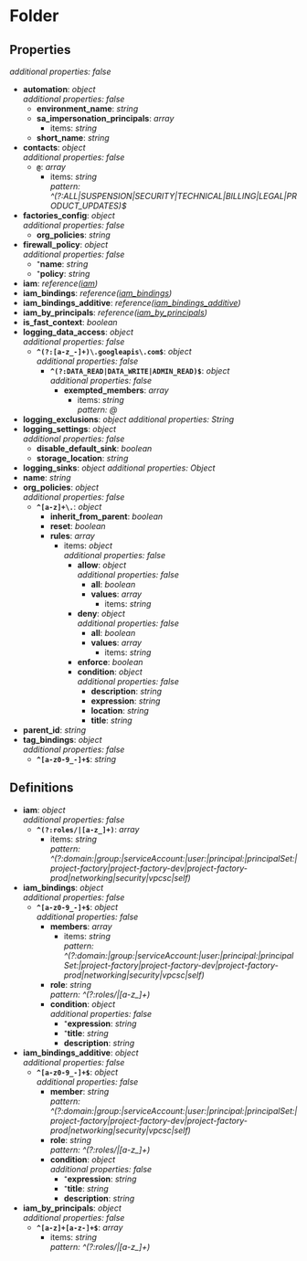 # Folder

<!-- markdownlint-disable MD036 -->

## Properties

*additional properties: false*

- **automation**: *object*
  <br>*additional properties: false*
  - **environment_name**: *string*
  - **sa_impersonation_principals**: *array*
    - items: *string*
  - **short_name**: *string*
- **contacts**: *object*
  <br>*additional properties: false*
  - **`@`**: *array*
    - items: *string*
      <br>*pattern: ^(?:ALL|SUSPENSION|SECURITY|TECHNICAL|BILLING|LEGAL|PRODUCT_UPDATES)$*
- **factories_config**: *object*
  <br>*additional properties: false*
  - **org_policies**: *string*
- **firewall_policy**: *object*
  <br>*additional properties: false*
  - ⁺**name**: *string*
  - ⁺**policy**: *string*
- **iam**: *reference([iam](#refs-iam))*
- **iam_bindings**: *reference([iam_bindings](#refs-iam_bindings))*
- **iam_bindings_additive**: *reference([iam_bindings_additive](#refs-iam_bindings_additive))*
- **iam_by_principals**: *reference([iam_by_principals](#refs-iam_by_principals))*
- **is_fast_context**: *boolean*
- **logging_data_access**: *object*
  <br>*additional properties: false*
  - **`^(?:[a-z_-]+)\.googleapis\.com$`**: *object*
    <br>*additional properties: false*
    - **`^(?:DATA_READ|DATA_WRITE|ADMIN_READ)$`**: *object*
      <br>*additional properties: false*
      - **exempted_members**: *array*
        - items: *string*
          <br>*pattern: @*
- **logging_exclusions**: *object*
  *additional properties: String*
- **logging_settings**: *object*
  <br>*additional properties: false*
  - **disable_default_sink**: *boolean*
  - **storage_location**: *string*
- **logging_sinks**: *object*
  *additional properties: Object*
- **name**: *string*
- **org_policies**: *object*
  <br>*additional properties: false*
  - **`^[a-z]+\.`**: *object*
    - **inherit_from_parent**: *boolean*
    - **reset**: *boolean*
    - **rules**: *array*
      - items: *object*
        <br>*additional properties: false*
        - **allow**: *object*
          <br>*additional properties: false*
          - **all**: *boolean*
          - **values**: *array*
            - items: *string*
        - **deny**: *object*
          <br>*additional properties: false*
          - **all**: *boolean*
          - **values**: *array*
            - items: *string*
        - **enforce**: *boolean*
        - **condition**: *object*
          <br>*additional properties: false*
          - **description**: *string*
          - **expression**: *string*
          - **location**: *string*
          - **title**: *string*
- **parent_id**: *string*
- **tag_bindings**: *object*
  <br>*additional properties: false*
  - **`^[a-z0-9_-]+$`**: *string*

## Definitions

- **iam**<a name="refs-iam"></a>: *object*
  <br>*additional properties: false*
  - **`^(?:roles/|[a-z_]+)`**: *array*
    - items: *string*
      <br>*pattern: ^(?:domain:|group:|serviceAccount:|user:|principal:|principalSet:|project-factory|project-factory-dev|project-factory-prod|networking|security|vpcsc|self)*
- **iam_bindings**<a name="refs-iam_bindings"></a>: *object*
  <br>*additional properties: false*
  - **`^[a-z0-9_-]+$`**: *object*
    <br>*additional properties: false*
    - **members**: *array*
      - items: *string*
        <br>*pattern: ^(?:domain:|group:|serviceAccount:|user:|principal:|principalSet:|project-factory|project-factory-dev|project-factory-prod|networking|security|vpcsc|self)*
    - **role**: *string*
      <br>*pattern: ^(?:roles/|[a-z_]+)*
    - **condition**: *object*
      <br>*additional properties: false*
      - ⁺**expression**: *string*
      - ⁺**title**: *string*
      - **description**: *string*
- **iam_bindings_additive**<a name="refs-iam_bindings_additive"></a>: *object*
  <br>*additional properties: false*
  - **`^[a-z0-9_-]+$`**: *object*
    <br>*additional properties: false*
    - **member**: *string*
      <br>*pattern: ^(?:domain:|group:|serviceAccount:|user:|principal:|principalSet:|project-factory|project-factory-dev|project-factory-prod|networking|security|vpcsc|self)*
    - **role**: *string*
      <br>*pattern: ^(?:roles/|[a-z_]+)*
    - **condition**: *object*
      <br>*additional properties: false*
      - ⁺**expression**: *string*
      - ⁺**title**: *string*
      - **description**: *string*
- **iam_by_principals**<a name="refs-iam_by_principals"></a>: *object*
  <br>*additional properties: false*
  - **`^[a-z]+[a-z-]+$`**: *array*
    - items: *string*
      <br>*pattern: ^(?:roles/|[a-z_]+)*
